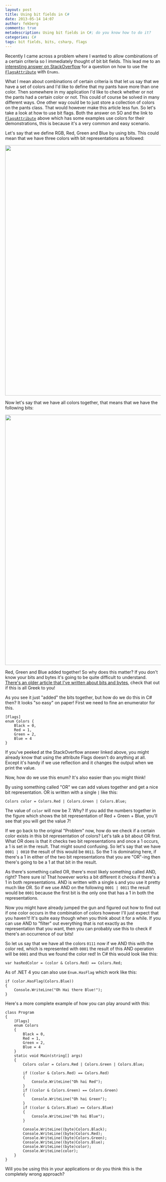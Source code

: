 ```yaml
---
layout: post
title: Using bit fields in C#
date: 2013-05-14 14:07
author: fekberg
comments: true
metadescription: Using bit fields in C#; do you know how to do it?
categories: C#
tags: bit fields, bits, csharp, flags
---
```

Recently I came across a problem where I wanted to allow combinations of a certain criteria so I immediately thought of bit bit fields. This lead me to an <a href="http://stackoverflow.com/a/8480/39106" target="_blank">interesting answer on StackOverflow</a> for a question on how to use the <a href="http://msdn.microsoft.com/en-us/library/system.flagsattribute.aspx" target="_blank">`FlagsAttribute`</a> with `Enums`.<!--excerpt-->

What I mean about combinations of certain criteria is that let us say that we have a set of colors and I'd like to define that my pants have more than one color. Then somewhere in my application I'd like to check whether or not the pants had a certain color or not. This could of course be solved in many different ways. One other way could be to just store a collection of colors on the pants class. That would however make this article less fun. So let's take a look at how to use bit flags. Both the answer on SO and the link to <a href="http://msdn.microsoft.com/en-us/library/system.flagsattribute.aspx" target="_blank">`FlagsAttribute`</a> above which has some examples use colors for their demonstrations, this is because it's a very common and easy scenario.

Let's say that we define RGB, Red, Green and Blue by using bits. This could mean that we have three colors with bit representations as followed:

<img src="http://cdn.filipekberg.se/fekberg-blog/wp-content/uploads/2013/05/Bits.png" width="810" class="alignright size-full wp-image-1942" />

Now let's say that we have all colors together, that means that we have the following bits:

<img src="http://cdn.filipekberg.se/fekberg-blog/wp-content/uploads/2013/05/Bits2.png" width="810" class="alignright size-full wp-image-1944" />

Red, Green and Blue added together! So why does this matter? If you don't know your bits and bytes it's going to be quite difficult to understand. <a href="http://filipekberg.se/2012/09/18/things-in-c-you-might-have-missed/" target="_blank">There's an older article that I've written about bits and bytes</a>, check that out if this is all Greek to you!

As you see it just "added" the bits together, but how do we do this in C# then? It looks "so easy" on paper! First we need to fine an enumerator for this.

    [Flags]
    enum Colors {
        Black = 0,
        Red = 1,
        Green = 2,
        Blue = 4
    }

If you've peeked at the StackOverflow answer linked above, you might already know that using the attribute Flags doesn't do anything at all. Except it's handy if we use reflection and it changes the output when we print the value.

Now, how do we use this enum? It's also easier than you might think!

By using something called "OR" we can add values together and get a nice bit representation. OR is written with a single `|` like this:

    Colors color = Colors.Red | Colors.Green | Colors.Blue;

The value of `color` will now be 7. Why? If you add the numbers together in the figure which shows the bit representation of Red + Green + Blue, you'll see that you will get the value 7!

If we go back to the original "Problem" now, how do we check if a certain color exists in this bit representation of colors? Let's talk a bit about OR first. What OR does is that it checks two bit representations and once a 1 occurs, a 1 is set in the result. That might sound confusing. So let's say that we have `0001 | 0010` the result of this would be `0011`. So the 1 is dominating here, if there's a 1 in either of the two bit representations that you are "OR"-ing then there's going to be a 1 at that bit in the result.

As there's something called OR, there's most likely something called AND, right? There sure is! That however works a bit different it checks if there's a 1 in both representations. AND is written with a single `&` and you use it pretty much like OR. So if we use AND on the following `0001 | 0011` the result would be `0001` because the first bit is the only one that has a 1 in both the representations.

Now you might have already jumped the gun and figured out how to find out if one color occurs in the combination of colors however I'll just expect that you haven't! It's quite easy though when you think about it for a while. If you can use AND to "filter" out everything that is not exactly as the representation that you want, then you can probably use this to check if there's an occurrence of our bits!

So let us say that we have all the colors `0111` now if we AND this with the color red, which is represented with `0001` the result of this AND operation will be `0001` and thus we found the color red! In C# this would look like this:

    var hasRedColor = (color & Colors.Red) == Colors.Red;

As of .NET 4 you can also use `Enum.HasFlag` which work like this:


    if (color.HasFlag(Colors.Blue))
    {
        Console.WriteLine("Oh Hai there Blue!");
    }

Here's a more complete example of how you can play around with this:

    class Program
    {
        [Flags]
        enum Colors
        {
            Black = 0,
            Red = 1,
            Green = 2,
            Blue = 4
        }
        static void Main(string[] args)
        {
            Colors color = Colors.Red | Colors.Green | Colors.Blue;

            if ((color & Colors.Red) == Colors.Red)
            {
                Console.WriteLine("Oh hai Red");
            }
            if ((color & Colors.Green) == Colors.Green)
            {
                Console.WriteLine("Oh hai Green");
            }
            if ((color & Colors.Blue) == Colors.Blue)
            {
                Console.WriteLine("Oh hai Blue");
            }

            Console.WriteLine((byte)Colors.Black);
            Console.WriteLine((byte)Colors.Red);
            Console.WriteLine((byte)Colors.Green);
            Console.WriteLine((byte)Colors.Blue);
            Console.WriteLine((byte)color);
            Console.WriteLine(color);
        }
    }

Will you be using this in your applications or do you think this is the completely wrong approach?